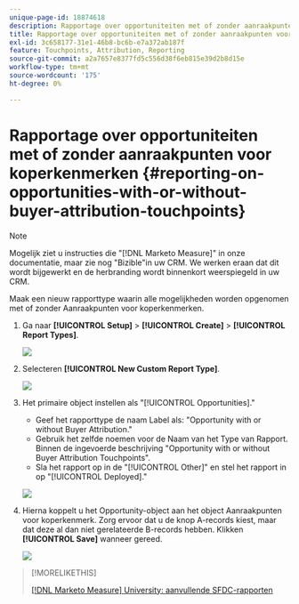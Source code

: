 ```yaml
---
unique-page-id: 18874618
description: Rapportage over opportuniteiten met of zonder aanraakpunten voor koperkenmerken - [!DNL Marketo Measure] - Productdocumentatie
title: Rapportage over opportuniteiten met of zonder aanraakpunten voor koperkenmerken
exl-id: 3c658177-31e1-46b8-bc6b-e7a372ab187f
feature: Touchpoints, Attribution, Reporting
source-git-commit: a2a7657e8377fd5c556d38f6eb815e39d2b8d15e
workflow-type: tm+mt
source-wordcount: '175'
ht-degree: 0%

---
```


# Rapportage over opportuniteiten met of zonder aanraakpunten voor koperkenmerken {#reporting-on-opportunities-with-or-without-buyer-attribution-touchpoints}

>[!NOTE]
>
>Mogelijk ziet u instructies die &quot;[!DNL Marketo Measure]&quot; in onze documentatie, maar zie nog &quot;Bizible&quot;in uw CRM. We werken eraan dat dit wordt bijgewerkt en de herbranding wordt binnenkort weerspiegeld in uw CRM.

Maak een nieuw rapporttype waarin alle mogelijkheden worden opgenomen met of zonder Aanraakpunten voor koperkenmerken.

1. Ga naar **[!UICONTROL Setup]** > **[!UICONTROL Create]** > **[!UICONTROL Report Types]**.

   ![](assets/1-1.jpg)

1. Selecteren **[!UICONTROL New Custom Report Type]**.

   ![](assets/2-1.jpg)

1. Het primaire object instellen als &quot;[!UICONTROL Opportunities].&quot;

   * Geef het rapporttype de naam Label als: &quot;Opportunity with or without Buyer Attribution.&quot;
   * Gebruik het zelfde noemen voor de Naam van het Type van Rapport. Binnen de ingevoerde beschrijving &quot;Opportunity with or without Buyer Attribution Touchpoints&quot;.
   * Sla het rapport op in de &quot;[!UICONTROL Other]&quot; en stel het rapport in op &quot;[!UICONTROL Deployed].&quot;

   ![](assets/3-1.jpg)

1. Hierna koppelt u het Opportunity-object aan het object Aanraakpunten voor koperkenmerk. Zorg ervoor dat u de knop A-records kiest, maar dat deze al dan niet gerelateerde B-records hebben. Klikken **[!UICONTROL Save]** wanneer gereed.

   ![](assets/4-1.jpg)

>[!MORELIKETHIS]
>
>[[!DNL Marketo Measure] University: aanvullende SFDC-rapporten](https://universityonline.marketo.com/courses/bizible-fundamentals-bizible-102/#/page/5c5cb68dfb384d0c9fb96cd0)
